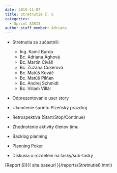 ```yaml
---
date: 2019-11-07
title: Stretnutie č. 6
categories:
  - Sprint SARIS
author_staff_member: Adriana
---
```

- Stretnutia sa zúčastnili:
    - Ing. Kamil Burda
    - Bc. Adriana Ághová
    - Bc. Martin Civáň
    - Bc. Zuzana Cukerová
    -  Bc. Matúš Kováč
    -  Bc. Matúš Pilňan
    -  Bc. Andrej Schmidt
    -  Bc. Viliam Villár

- Odprezentovanie user story
- Ukončenie šprintu Plzeňský prazdroj
- Retrospektíva (Start/Stop/Continue)
- Zhodnotenie aktivity členov tímu
- Backlog planning 
- Planning Poker
- Diskusia o rozdelení na tasky/sub-tasky

[Report 6]({{ site.baseurl }}/reports/Stretnutie6.html)